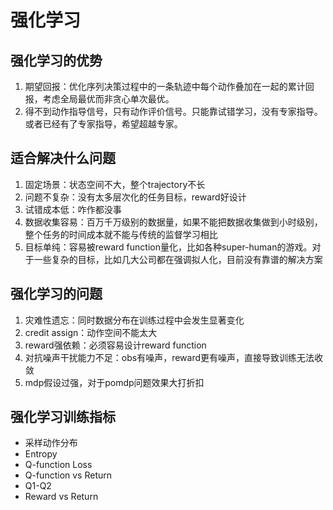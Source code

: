 # 强化学习

## 强化学习的优势

1. 期望回报：优化序列决策过程中的一条轨迹中每个动作叠加在一起的累计回报，考虑全局最优而非贪心单次最优。
2. 得不到动作指导信号，只有动作评价信号。只能靠试错学习，没有专家指导。或者已经有了专家指导，希望超越专家。

## 适合解决什么问题

1. 固定场景：状态空间不大，整个trajectory不长
2. 问题不复杂：没有太多层次化的任务目标，reward好设计
3. 试错成本低：咋作都没事
4. 数据收集容易：百万千万级别的数据量，如果不能把数据收集做到小时级别，整个任务的时间成本就不能与传统的监督学习相比
5. 目标单纯：容易被reward function量化，比如各种super-human的游戏。对于一些复杂的目标，比如几大公司都在强调拟人化，目前没有靠谱的解决方案

## 强化学习的问题

1. 灾难性遗忘：同时数据分布在训练过程中会发生显著变化
2. credit assign：动作空间不能太大
3. reward强依赖：必须容易设计reward function
4. 对抗噪声干扰能力不足：obs有噪声，reward更有噪声，直接导致训练无法收敛
5. mdp假设过强，对于pomdp问题效果大打折扣

## 强化学习训练指标

- 采样动作分布
- Entropy
- Q-function Loss
- Q-function vs Return
- Q1-Q2
- Reward vs Return
